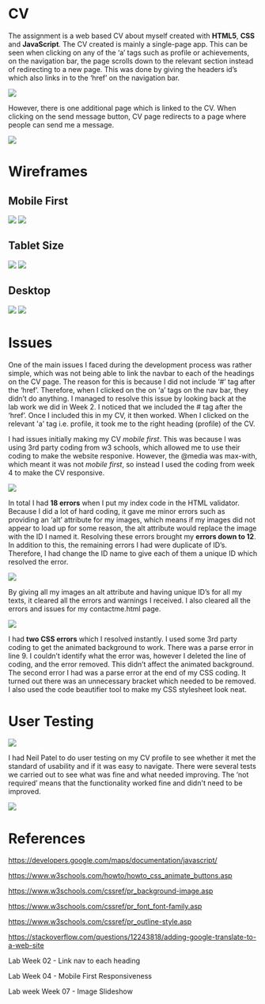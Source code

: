 # CV

The assignment is a web based CV about myself created with **HTML5**, **CSS** and **JavaScript**. 
The CV created is mainly a single-page app. This can be seen when clicking on any of the ‘a’ tags such as profile or achievements, on the navigation bar, the page scrolls down to the relevant section instead of redirecting to a new page. This was done by giving the headers id’s which also links in to the ‘href’ on the navigation bar. 
 
![](image/singlepage.jpg)
 
However, there is one additional page which is linked to the CV. When clicking on the send message button, CV page redirects to a page where people can send me a message. 

![](image/seriesofpage.jpg)

# Wireframes

## Mobile First 

![](wireframes/mobile1.jpg) ![](wireframes/mobile2.jpg)

## Tablet Size 

![](wireframes/tablet1.jpg) ![](wireframes/tablet2.jpg)

## Desktop

![](wireframes/desktop1.jpg) ![](wireframes/desktop2.jpg)

# Issues

One of the main issues I faced during the development process was rather simple, which was not being able to link the navbar to each of the headings on the CV page.  The reason for this is because I did not include ‘#’ tag after the ‘href’. Therefore, when I clicked on the on ‘a’ tags on the nav bar, they didn’t do anything.  I managed to resolve this issue by looking back at the lab work we did in Week 2. I noticed that we included the # tag after the ‘href’. Once I included this in my CV, it then worked. When I clicked on the relevant 'a' tag i.e. profile, it took me to the right heading (profile) of the CV.  
			
I had issues initially making my CV *mobile first*. This was because I was using 3rd party coding from w3 schools, which allowed me to use their coding to make the website responive. However, the @media was max-with, which meant it was not *mobile first*, so instead I used the coding from week 4 to make the CV responsive.  

![](image/html1.jpg)

In total I had **18 errors** when I put my index code in the HTML validator. Because I did a lot of hard coding, it gave me minor errors such as providing an ‘alt’ attribute for my images, which means if my images did not appear to load up for some reason, the alt attribute would replace the image with the ID I named it. Resolving these errors brought my **errors down to 12**. In addition to this, the remaining errors I had were duplicate of ID’s. Therefore, I had change the ID name to give each of them a unique ID which resolved the error. 

![](image/html2.jpg)

By giving all my images an alt attribute and having unique ID’s for all my texts, it cleared all the errors and warnings I received. I also cleared all the errors and issues for my contactme.html page. 

![](image/css.jpg)

I had **two CSS errors** which I resolved instantly. I used some 3rd party coding to get the animated background to work. There was a parse error in line 9. I couldn’t identify what the error was, however I deleted the line of coding, and the error removed. This didn’t affect the animated background. The second error I had was a parse error at the end of my CSS coding. It turned out there was an unnecessary bracket which needed to be removed. I also used the code beautifier tool to make my CSS stylesheet look neat. 

# User Testing

![](image/neil1.jpg)

I had Neil Patel to do user testing on my CV profile to see whether it met the standard of usability and if it was easy to navigate. There were several tests we carried out to see what was fine and what needed improving. The ‘not required’ means that the functionality worked fine and didn't need to be improved. 

![](image/usertesting.jpg)

# References

https://developers.google.com/maps/documentation/javascript/

https://www.w3schools.com/howto/howto_css_animate_buttons.asp

https://www.w3schools.com/cssref/pr_background-image.asp

https://www.w3schools.com/cssref/pr_font_font-family.asp

https://www.w3schools.com/cssref/pr_outline-style.asp

https://stackoverflow.com/questions/12243818/adding-google-translate-to-a-web-site

Lab Week 02 - Link nav to each heading 

Lab Week 04 - Mobile First Responsiveness

Lab week Week 07 - Image Slideshow




			
